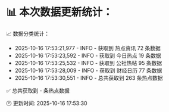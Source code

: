 📊 本次数据更新统计：
==========================

📈 数据分类统计：
- 2025-10-16 17:53:21,977 - INFO - 获取到 热点资讯 72 条数据
- 2025-10-16 17:53:23,592 - INFO - 获取到 今日热点 19 条数据
- 2025-10-16 17:53:25,532 - INFO - 获取到 公社热帖 95 条数据
- 2025-10-16 17:53:28,009 - INFO - 获取到 财经日历 77 条数据
- 2025-10-16 17:53:30,551 - INFO - 总共获取到 263 条热点数据

✅ 总共获取到 - 条热点数据

🕐 更新时间: 2025-10-16 17:53:30
